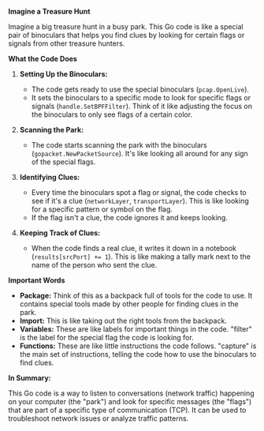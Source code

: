 **Imagine a Treasure Hunt**

Imagine a big treasure hunt in a busy park. This Go code is like a special pair of binoculars that helps you find clues by looking for certain flags or signals from other treasure hunters.

**What the Code Does**

1. **Setting Up the Binoculars:**
   * The code gets ready to use the special binoculars (`pcap.OpenLive`). 
   * It sets the binoculars to a specific mode to look for specific flags or signals (`handle.SetBPFFilter`). Think of it like adjusting the focus on the binoculars to only see flags of a certain color.

2. **Scanning the Park:**
   * The code starts scanning the park with the binoculars (`gopacket.NewPacketSource`). It's like looking all around for any sign of the special flags.

3. **Identifying Clues:**
   * Every time the binoculars spot a flag or signal, the code checks to see if it's a clue (`networkLayer`, `transportLayer`). This is like looking for a specific pattern or symbol on the flag.
   * If the flag isn't a clue, the code ignores it and keeps looking.

4. **Keeping Track of Clues:**
   * When the code finds a real clue, it writes it down in a notebook (`results[srcPort] += 1`). This is like making a tally mark next to the name of the person who sent the clue.

**Important Words**

* **Package:** Think of this as a backpack full of tools for the code to use. It contains special tools made by other people for finding clues in the park.
* **Import:** This is like taking out the right tools from the backpack.
* **Variables:** These are like labels for important things in the code. "filter" is the label for the special flag the code is looking for.
* **Functions:** These are like little instructions the code follows. "capture" is the main set of instructions, telling the code how to use the binoculars to find clues.

**In Summary:**

This Go code is a way to listen to conversations (network traffic) happening on your computer (the "park") and look for specific messages (the "flags") that are part of a specific type of communication (TCP). It can be used to troubleshoot network issues or analyze traffic patterns.
